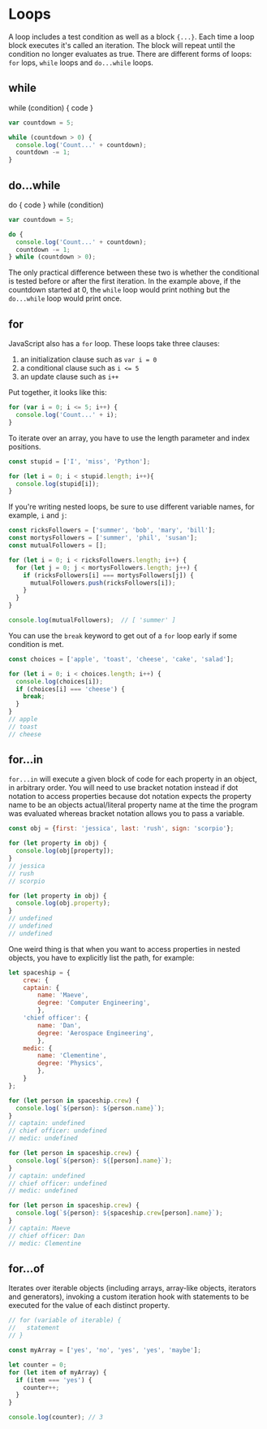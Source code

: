 # Loops

A loop includes a test condition as well as a block `{...}`. Each time a loop block executes it's called an iteration. The block will repeat until the condition no longer evaluates as true. There are different forms of loops: `for` lops, `while` loops and `do...while` loops.


## while

while (condition) { code }

```javascript
var countdown = 5;

while (countdown > 0) {
  console.log('Count...' + countdown);
  countdown -= 1;
}
```

## do...while

do { code } while (condition)

```javascript
var countdown = 5;

do {
  console.log('Count...' + countdown);
  countdown -= 1;
} while (countdown > 0);
```

The only practical difference between these two is whether the conditional is tested before or after the first iteration. In the example above, if the countdown started at 0, the `while` loop would print nothing but the `do...while` loop would print once.

## for

JavaScript also has a `for` loop. These loops take three clauses:

1. an initialization clause such as `var i = 0`
2. a conditional clause such as `i <= 5`
3. an update clause such as `i++`

Put together, it looks like this:
```javascript
for (var i = 0; i <= 5; i++) {
  console.log('Count...' + i);
}
```

To iterate over an array, you have to use the length parameter and index positions.

```javascript
const stupid = ['I', 'miss', 'Python'];

for (let i = 0; i < stupid.length; i++){
  console.log(stupid[i]);
}
```

If you're writing nested loops, be sure to use different variable names, for example, `i` and `j`:

```javascript  
const ricksFollowers = ['summer', 'bob', 'mary', 'bill'];
const mortysFollowers = ['summer', 'phil', 'susan'];
const mutualFollowers = [];

for (let i = 0; i < ricksFollowers.length; i++) {
  for (let j = 0; j < mortysFollowers.length; j++) {
    if (ricksFollowers[i] === mortysFollowers[j]) {
      mutualFollowers.push(ricksFollowers[i]);
    }
  }
}

console.log(mutualFollowers);  // [ 'summer' ]
```

You can use the `break` keyword to get out of a `for` loop early if some condition is met.

```javascript
const choices = ['apple', 'toast', 'cheese', 'cake', 'salad'];

for (let i = 0; i < choices.length; i++) {
  console.log(choices[i]);
  if (choices[i] === 'cheese') {
    break;
  }
}
// apple
// toast
// cheese
```

## for...in

`for...in` will execute a given block of code for each property in an object, in arbitrary order. You will need to use bracket notation instead if dot notation to access properties because dot notation expects the property name to be an objects actual/literal property name at the time the program was evaluated whereas bracket notation allows you to pass a variable.

```javascript
const obj = {first: 'jessica', last: 'rush', sign: 'scorpio'};

for (let property in obj) {
  console.log(obj[property]);
}
// jessica
// rush
// scorpio

for (let property in obj) {
  console.log(obj.property);
}
// undefined
// undefined
// undefined
```

One weird thing is that when you want to access properties in nested objects, you have to explicitly list the path, for example:

```javascript
let spaceship = {
    crew: {
    captain: {
        name: 'Maeve',
        degree: 'Computer Engineering',
        },
    'chief officer': {
        name: 'Dan',
        degree: 'Aerospace Engineering',
        },
    medic: {
        name: 'Clementine',
        degree: 'Physics',
        },
    }
};

for (let person in spaceship.crew) {
  console.log(`${person}: ${person.name}`);
}
// captain: undefined
// chief officer: undefined
// medic: undefined

for (let person in spaceship.crew) {
  console.log(`${person}: ${[person].name}`);
}
// captain: undefined
// chief officer: undefined
// medic: undefined

for (let person in spaceship.crew) {
  console.log(`${person}: ${spaceship.crew[person].name}`);
}
// captain: Maeve
// chief officer: Dan
// medic: Clementine
```

## for...of

Iterates over iterable objects (including arrays, array-like objects, iterators and generators), invoking a custom iteration hook with statements to be executed for the value of each distinct property.

```javascript
// for (variable of iterable) {
//   statement
// }

const myArray = ['yes', 'no', 'yes', 'yes', 'maybe'];

let counter = 0;
for (let item of myArray) {
  if (item === 'yes') {
    counter++;
  }
}

console.log(counter); // 3
```
